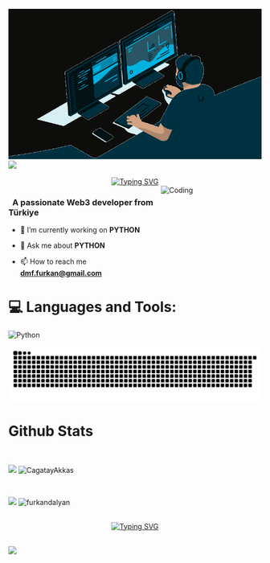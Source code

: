 ![MasterHead](https://raw.githubusercontent.com/Potential17/Potential17/master/user%20(2).gif)
![](https://komarev.com/ghpvc/?username=CagatayAkkas&color=blue)
<div align="center">
 <a href="https://github.com/furkandalyan">
  <img src="https://readme-typing-svg.demolab.com?font=Fira+Code&size=28&duration=3000&pause=500&center=true&vCenter=true&width=435&lines=%f0%9f%91%89+Furkan+Dalyan+%f0%9f%91%88;+Computer+Engineer+%f0%9f%92%bb;Welcome+To+My+Profile+%f0%9f%91%80" alt="Typing SVG" />
 </a>
</div>

<img src="https://media4.giphy.com/media/zMukICnMEZmSf8zvXd/200w.gif?cid=6c09b9529defeirg5wriojvhde1vuu38zqs64krsmsd2pppb&ep=v1_gifs_search&rid=200w.gif&ct=g" alt="Coding" width=200 height=200 align="right">


<h3 align="left">&nbsp; A passionate Web3 developer from Türkiye</h3>

- 🔭 I’m currently working on **PYTHON**

- 💬 Ask me about **PYTHON**

- 📫 How to reach me **dmf.furkan@gmail.com**







<!--
<details>
  <summary>:zap: GitHub Stats</summary> 
-->
# 💻 Languages and Tools:
![Python](https://img.shields.io/badge/python-3670A0?style=for-the-badge&logo=python&logoColor=ffdd54)



<picture>
  <source media="(prefers-color-scheme: dark)" srcset="https://raw.githubusercontent.com/CagatayAkkas/CagatayAkkas/output/github-contribution-grid-snake-dark.svg">
  <source media="(prefers-color-scheme: light)" srcset="https://raw.githubusercontent.com/CagatayAkkas/CagatayAkkas/output/github-contribution-grid-snake.svg">
  <img alt="github contribution grid snake animation" src="https://raw.githubusercontent.com/CagatayAkkas/CagatayAkkas/output/github-contribution-grid-snake.svg">
</picture>



# Github Stats

 <br />
 
  <p align="left">
  <a>
    <img heigth="160" width="182" src="https://i.gifer.com/origin/70/7080c87c8cdd71cbf2ae6affaf5d2fae_w200.gif">
      <img align="centre" src="https://github-readme-stats.vercel.app/api?username=furkandalyan&theme=material-palenight&hide_border=false&include_all_commits=false&count_private=false" alt="CagatayAkkas" />
    
  </a>
</p>

  
<br />


 
 <p align="">
  <a>
    <img heigth="160" width="182" src="https://cdn.dribbble.com/users/330915/screenshots/3587000/10_coding_dribbble.gif">
    <img align="centre" src="https://github-readme-streak-stats.herokuapp.com/?user=furkandalyan&theme=material-palenight&hide_border=false" alt="furkandalyan" width="55%" />
    
  </a>
</p>
 

 
 <br />
 
  
  
  <div align="center">
 <a href="https://github.com/furkandalyan">
  <img src="https://readme-typing-svg.demolab.com?font=Fira+Code&size=28&duration=3000&pause=500&center=true&vCenter=true&width=800&lines=+--------------------------------------------------------------------------------------------------------------------------------------------------------------------------------------------------------+--------------------------------------------------------------------------------------------------------------------------------------------------------------------------------------------------------+;+--------------------------------------------------------------------------------------------------------------------------------------------------------------------------------------------------------+--------------------------------------------------------------------------------------------------------------------------------------------------------------------------------------------------------+;++--------------------------------------------------------------------------------------------------------------------------------------------------------------------------------------------------------+--------------------------------------------------------------------------------------------------------------------------------------------------------------------------------------------------------+" alt="Typing SVG" />
 </a>
</div>
 
  
  

 
 
 
 
 
 
 
 <!--
 [![Top Langs](https://github-readme-stats.vercel.app/api/top-langs/?username=CagatayAkkas&layout=compact&langs_count=25&title_color=0000ee&text_color=ffffff&bg_color=000000&hide_border=true)](https://github.com/furkandalyan/github-readme-stats)
-->


<br />

![](https://github-profile-trophy.vercel.app/?username=furkandalyan&theme=dracula&no-frame=false&no-bg=false&margin-w=4)


<br />


<br />


<!--
</details>
-->

<!--
<details>
   <summary>:zap: Languages and Tools</summary>
 -->
